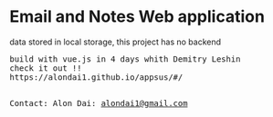 <h1> Email and Notes Web application </h1>
<p> data stored in local storage, this project has no backend </p>
<pre>build with vue.js in 4 days whith Demitry Leshin
check it out !!
https://alondai1.github.io/appsus/#/

<span>Contact: Alon Dai: alondai1@gmail.com</span>
</pre>
